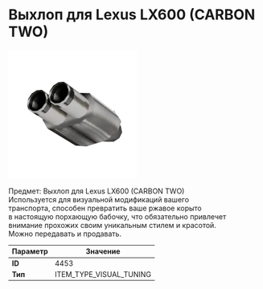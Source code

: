 # Выхлоп для Lexus LX600 (CARBON TWO)

![Item Image](../img/4453.webp?raw=true)

Предмет: Выхлоп для Lexus LX600 (CARBON TWO)<br>Используется для визуальной модификаций вашего<br>транспорта, способен превратить ваше ржавое корыто<br>в настоящую порхающую бабочку, что обязательно привлечет<br>внимание прохожих своим уникальным стилем и красотой.<br>Можно передавать и продавать.


| Параметр | Значение |
|----------|----------|
| **ID** | 4453 |
| **Тип** | ITEM_TYPE_VISUAL_TUNING |

